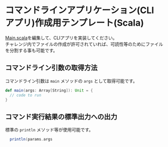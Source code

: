 # コマンドラインアプリケーション(CLI アプリ)作成用テンプレート(Scala)

[Main.scala](src/main/scala/Main.java)を編集して、CLIアプリを実装してください。  
チャレンジ内でファイルの作成が許可されていれば、可読性等のためにファイルを分割する事も可能です。

## コマンドライン引数の取得方法
コマンドライン引数は `main` メソッドの `args` として取得可能です。

``` scala
def main(args: Array[String]): Unit = {
  // code to run
}
```

## コマンド実行結果の標準出力への出力
標準の `println` メソッド等が使用可能です。

``` scala
  println(params.args
```
